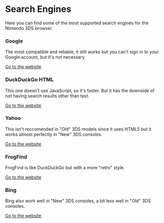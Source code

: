 # Search Engines

Here you can find some of the most supported search engines for the Nintendo 3DS browser.

### Google

The most compatible and reliable, it still works but you can't sign in to your Google account, but it's not necessary.

[Go to the website](https://google.com)

### DuckDuckGo HTML

This one doesn't use JavaScript, so it's faster. But it has the downside of not having search results other than text.

[Go to the website](https://html.duckduckgo.com/html/)

### Yahoo

This isn't reccomended in "Old" 3DS models since it uses HTML5 but it works almost perfectly in "New" 3DS consoles.

[Go to the website](https://yahoo.com/)

### FrogFind

FrogFind is like DuckDuckGo but with a more "retro" style.

[Go to the website](http://www.frogfind.com/)

### Bing

Bing also work well in "New" 3DS consoles, a bit less well in "Old" 3DS consoles. 

[Go to the website](https://www.bing.com/)
